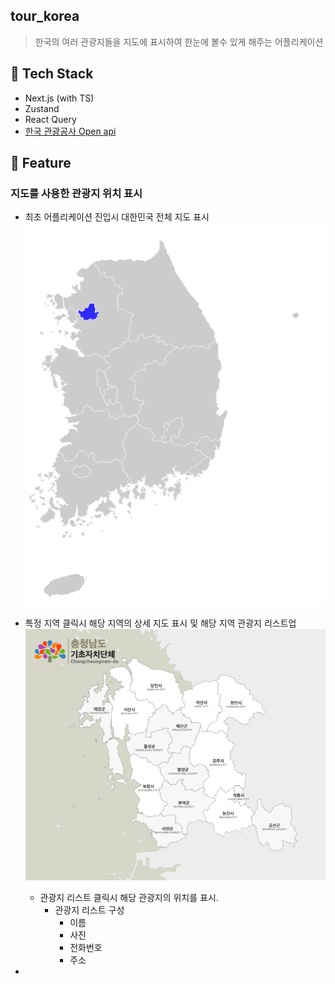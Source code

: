 ## tour_korea

> 한국의 여러 관광지들을 지도에 표시하여 한눈에 볼수 있게 해주는 어플리케이션

## 📌 Tech Stack

- Next.js (with TS)
- Zustand
- React Query
- [한국 관광공사 Open api](https://www.data.go.kr/data/15101578/openapi.do#/)

## 📌 Feature

### 지도를 사용한 관광지 위치 표시

- 최초 어플리케이션 진입시 대한민국 전체 지도 표시
  ![전체](image-2.png)

- 특정 지역 클릭시 해당 지역의 상세 지도 표시 및 해당 지역 관광지 리스트업
  ![alt text](image-3.png)

  - 관광지 리스트 클릭시 해당 관광지의 위치를 표시.
    - 관광지 리스트 구성
      - 이름
      - 사진
      - 전화번호
      - 주소

-
